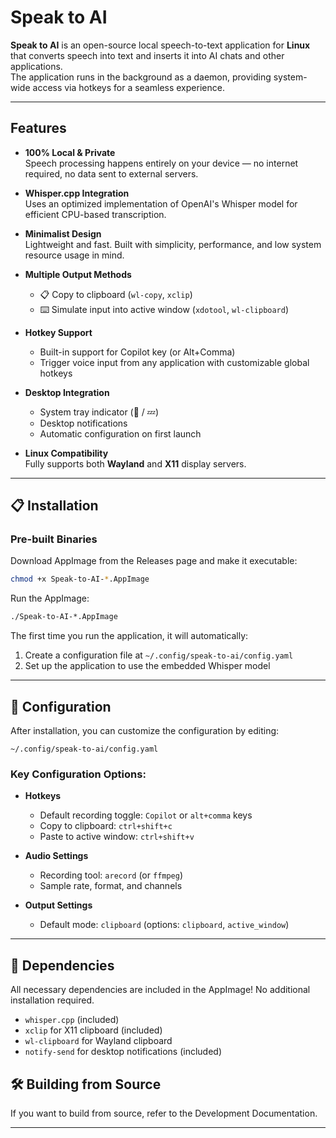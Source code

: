 # Speak to AI

**Speak to AI** is an open-source local speech-to-text application for **Linux** that converts speech into text and inserts it into AI chats and other applications.  
The application runs in the background as a daemon, providing system-wide access via hotkeys for a seamless experience.

---

## Features

- **100% Local & Private**  
  Speech processing happens entirely on your device — no internet required, no data sent to external servers.

- **Whisper.cpp Integration**  
  Uses an optimized implementation of OpenAI's Whisper model for efficient CPU-based transcription.

- **Minimalist Design**  
  Lightweight and fast. Built with simplicity, performance, and low system resource usage in mind.

- **Multiple Output Methods**  
  - 📋 Copy to clipboard (`wl-copy`, `xclip`)  
  - ⌨️ Simulate input into active window (`xdotool`, `wl-clipboard`)

- **Hotkey Support**  
  - Built-in support for Copilot key (or Alt+Comma)
  - Trigger voice input from any application with customizable global hotkeys

- **Desktop Integration**
  - System tray indicator (🎤 / 💤)
  - Desktop notifications
  - Automatic configuration on first launch

- **Linux Compatibility**  
  Fully supports both **Wayland** and **X11** display servers.

---

## 📋 Installation

### Pre-built Binaries

Download AppImage from the Releases page and make it executable:

```bash
chmod +x Speak-to-AI-*.AppImage
```

Run the AppImage:

```bash
./Speak-to-AI-*.AppImage
```

The first time you run the application, it will automatically:
1. Create a configuration file at `~/.config/speak-to-ai/config.yaml`
2. Set up the application to use the embedded Whisper model

---

## 🔧 Configuration

After installation, you can customize the configuration by editing:

```
~/.config/speak-to-ai/config.yaml
```

### Key Configuration Options:

- **Hotkeys**
  - Default recording toggle: `Copilot` or `alt+comma` keys 
  - Copy to clipboard: `ctrl+shift+c`
  - Paste to active window: `ctrl+shift+v`

- **Audio Settings**
  - Recording tool: `arecord` (or `ffmpeg`)
  - Sample rate, format, and channels

- **Output Settings**
  - Default mode: `clipboard` (options: `clipboard`, `active_window`)

---

## 🧩 Dependencies

All necessary dependencies are included in the AppImage! No additional installation required.

- `whisper.cpp` (included)
- `xclip` for X11 clipboard (included)
- `wl-clipboard` for Wayland clipboard
- `notify-send` for desktop notifications (included)

## 🛠️ Building from Source

If you want to build from source, refer to the Development Documentation.

---
